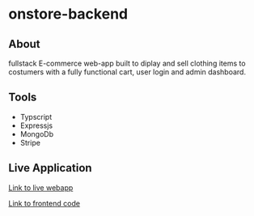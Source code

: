 # onstore-backend

## About

fullstack E-commerce web-app built to diplay and sell clothing items to costumers with a fully functional cart, user login and admin dashboard.

## Tools

- Typscript
- Expressjs
- MongoDb
- Stripe


## Live Application

[Link to live webapp](https://onstore-frontend.vercel.app)

[Link to frontend code](https://github.com/Valentine-chinedu/onstore_frontend)
